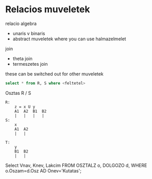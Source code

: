 # Relacios muveletek

relacio algebra
- unaris v binaris
- abstract muveletek where you can use halmazelmelet

join
- theta join
- termeszetes join

these can be switched out for other muveletek
```sql
select * from R, S where <feltetel>
```
Osztas
R / S

```
R:
    z = x U y
    A1  A2  B1  B2
    |   |   |   |
S:
    x
    A1  A2
    |   |

T:
    y
    B1  B2
    |   |
```

Select Vnav, Knev, Lakcim FROM OSZTALZ o, DOLGOZO d, WHERE o.Oszam=d.Osz AD Onev='Kutatas';